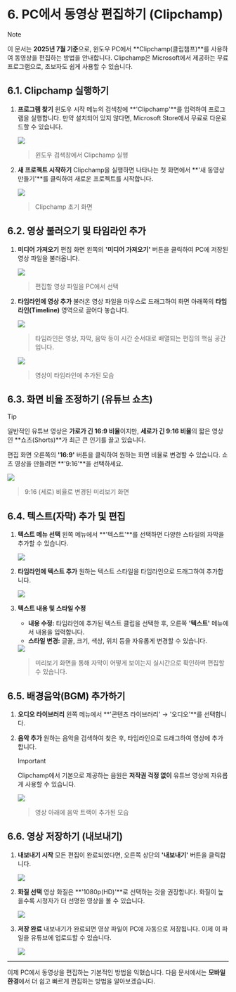 # 6. PC에서 동영상 편집하기 (Clipchamp)

> [!NOTE]
> 이 문서는 **2025년 7월 기준**으로, 윈도우 PC에서 **Clipchamp(클립챔프)**를 사용하여 동영상을 편집하는 방법을 안내합니다. Clipchamp은 Microsoft에서 제공하는 무료 프로그램으로, 초보자도 쉽게 사용할 수 있습니다.

## 6.1. Clipchamp 실행하기

1.  **프로그램 찾기**
    윈도우 시작 메뉴의 검색창에 **'Clipchamp'**를 입력하여 프로그램을 실행합니다. 만약 설치되어 있지 않다면, Microsoft Store에서 무료로 다운로드할 수 있습니다.

    <img src="./src/06/clipchamp_search_result.png" />

    > 윈도우 검색창에서 Clipchamp 실행

2.  **새 프로젝트 시작하기**
    Clipchamp을 실행하면 나타나는 첫 화면에서 **'새 동영상 만들기'**를 클릭하여 새로운 프로젝트를 시작합니다.

    <img src="./src/06/clipchamp_initial_screen.png" />

    > Clipchamp 초기 화면

## 6.2. 영상 불러오기 및 타임라인 추가

1.  **미디어 가져오기**
    편집 화면 왼쪽의 **'미디어 가져오기'** 버튼을 클릭하여 PC에 저장된 영상 파일을 불러옵니다.

    <img src="./src/06/import_media_button.png" />

    > 편집할 영상 파일을 PC에서 선택

2.  **타임라인에 영상 추가**
    불러온 영상 파일을 마우스로 드래그하여 화면 아래쪽의 **타임라인(Timeline)** 영역으로 끌어다 놓습니다.

    <img src="./src/06/video_drag_to_timeline.png" />

    > 타임라인은 영상, 자막, 음악 등이 시간 순서대로 배열되는 편집의 핵심 공간입니다.

    <img src="./src/06/video_on_timeline.png" />

    > 영상이 타임라인에 추가된 모습

## 6.3. 화면 비율 조정하기 (유튜브 쇼츠)

> [!TIP]
> 일반적인 유튜브 영상은 **가로가 긴 16:9 비율**이지만, **세로가 긴 9:16 비율**의 짧은 영상인 **쇼츠(Shorts)**가 최근 큰 인기를 끌고 있습니다.

편집 화면 오른쪽의 **'16:9'** 버튼을 클릭하여 원하는 화면 비율로 변경할 수 있습니다. 쇼츠 영상을 만들려면 **'9:16'**을 선택하세요.

<img src="./src/06/change_aspect_ratio.png" />

> 9:16 (세로) 비율로 변경된 미리보기 화면

## 6.4. 텍스트(자막) 추가 및 편집

1.  **텍스트 메뉴 선택**
    왼쪽 메뉴에서 **'텍스트'**를 선택하면 다양한 스타일의 자막을 추가할 수 있습니다.

    <img src="./src/06/text_menu.png" />

2.  **타임라인에 텍스트 추가**
    원하는 텍스트 스타일을 타임라인으로 드래그하여 추가합니다.

    <img src="./src/06/add_text_to_timeline.png" />

3.  **텍스트 내용 및 스타일 수정**
    - **내용 수정:** 타임라인에 추가된 텍스트 클립을 선택한 후, 오른쪽 **'텍스트'** 메뉴에서 내용을 입력합니다.
    - **스타일 변경:** 글꼴, 크기, 색상, 위치 등을 자유롭게 변경할 수 있습니다.

    <img src="./src/06/edit_text_on_screen.png" />

    > 미리보기 화면을 통해 자막이 어떻게 보이는지 실시간으로 확인하며 편집할 수 있습니다.

## 6.5. 배경음악(BGM) 추가하기

1.  **오디오 라이브러리**
    왼쪽 메뉴에서 **'콘텐츠 라이브러리' → '오디오'**를 선택합니다.

2.  **음악 추가**
    원하는 음악을 검색하여 찾은 후, 타임라인으로 드래그하여 영상에 추가합니다.

    > [!IMPORTANT]
    > Clipchamp에서 기본으로 제공하는 음원은 **저작권 걱정 없이** 유튜브 영상에 자유롭게 사용할 수 있습니다.

    <img src="./src/06/music_imported.png" />

    > 영상 아래에 음악 트랙이 추가된 모습

## 6.6. 영상 저장하기 (내보내기)

1.  **내보내기 시작**
    모든 편집이 완료되었다면, 오른쪽 상단의 **'내보내기'** 버튼을 클릭합니다.

    <img src="./src/06/export_button_click.png" />

2.  **화질 선택**
    영상 화질은 **'1080p(HD)'**로 선택하는 것을 권장합니다. 화질이 높을수록 시청자가 더 선명한 영상을 볼 수 있습니다.

    <img src="./src/06/my_first_video_project.png" />

3.  **저장 완료**
    내보내기가 완료되면 영상 파일이 PC에 자동으로 저장됩니다. 이제 이 파일을 유튜브에 업로드할 수 있습니다.

    <img src="./src/06/export_complete.png" />

---

이제 PC에서 동영상을 편집하는 기본적인 방법을 익혔습니다. 다음 문서에서는 **모바일 환경**에서 더 쉽고 빠르게 편집하는 방법을 알아보겠습니다.